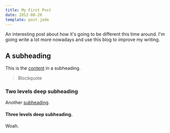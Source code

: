 ```yaml
---
title: My First Post
date: 2012-08-20
template: post.jade
---
```


An interesting post about how it's going to be different this time around. I'm going write a lot more nowadays and use this blog to improve my writing.

## A subheading
This is the [content](http://google.ca) in a subheading.

> Blockquote

### Two levels deep subheading
Another [subheading](http://subheading.com).

#### Three levels deep subheading.
Woah.

